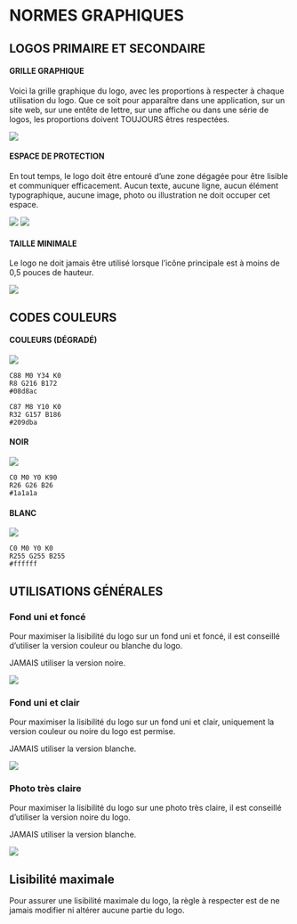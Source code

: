 # NORMES GRAPHIQUES 


## LOGOS PRIMAIRE ET SECONDAIRE

#### GRILLE GRAPHIQUE

Voici la grille graphique du logo, avec les proportions à respecter à chaque utilisation du logo. Que ce soit pour apparaître dans une application, sur un site web, sur une entête de lettre, sur une affiche ou dans une série de logos, les proportions doivent TOUJOURS êtres respectées.

![](img/graphic-grid.png)

#### ESPACE DE PROTECTION

En tout temps, le logo doit être entouré d’une zone dégagée pour être lisible et communiquer efficacement. Aucun texte, aucune ligne, aucun élément typographique, aucune image, photo ou illustration ne doit occuper cet espace.

![](img/protection-space.png)
![](img/protection-space2.png)

#### TAILLE MINIMALE

Le logo ne doit jamais être utilisé lorsque l’icône principale est à moins de 0,5 pouces de hauteur.

![](img/minimum-size.png)

## CODES COULEURS

#### COULEURS (DÉGRADÉ)

![](../png/Shmdata-color.png)
```
C88 M0 Y34 K0
R8 G216 B172
#08d8ac

C87 M8 Y10 K0
R32 G157 B186
#209dba
```
#### NOIR

![](../png/Shmdata-black.png)
```
C0 M0 Y0 K90
R26 G26 B26
#1a1a1a
```
#### BLANC

![](img/Shmdata-white-with-black-background.png)
```
C0 M0 Y0 K0
R255 G255 B255
#ffffff
```
## UTILISATIONS GÉNÉRALES

### Fond uni et foncé

Pour maximiser la lisibilité du logo sur un fond uni et foncé, il est conseillé d’utiliser la version couleur ou blanche du logo.

JAMAIS utiliser la version noire.

![](img/plain-and-dark-background.png)


### Fond uni et clair

Pour maximiser la lisibilité du logo sur un fond uni et clair, uniquement la version couleur ou noire du logo est permise.

JAMAIS utiliser la version blanche.

![](img/plain-and-clear-background.png)


### Photo très claire

Pour maximiser la lisibilité du logo sur une photo très claire, il est conseillé d’utiliser la version noire du logo. 

JAMAIS utiliser la version blanche.

![](img/very-clear-photo.png)

## Lisibilité maximale

Pour assurer une lisibilité maximale du logo, la règle à respecter est de ne jamais modifier ni altérer aucune partie du logo.
